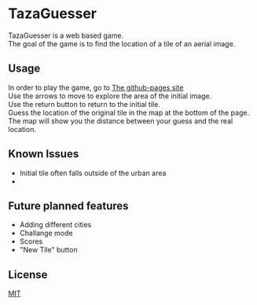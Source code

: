 # TazaGuesser

TazaGuesser is a web based game.  
The goal of the game is to find the location of a tile of an aerial image.

## Usage

In order to play the game, go to [The github-pages site](https://ashergg.github.io/TazaGuesser/)  
Use the arrows to move to explore the area of the initial image.  
Use the return button to return to the initial tile.  
Guess the location of the original tile in the map at the bottom of the page.  
The map will show you the distance between your guess and the real location.

## Known Issues

* Initial tile often falls outside of the urban area
* 

## Future planned features

* Adding different cities
* Challange mode
* Scores
* "New Tile" button

## License

[MIT](https://choosealicense.com/licenses/mit/)